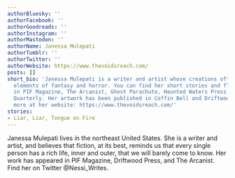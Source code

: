 ```yaml
---
authorBluesky: ''
authorFacebook: ''
authorGoodreads: ''
authorInstagram: ''
authorMastodon: ''
authorName: Janessa Mulepati
authorTumblr: ''
authorTwitter: ''
authorWebsite: https://www.thevoidsreach.com/
posts: []
short_bio: 'Janessa Mulepati is a writer and artist whose creations often include
  elements of fantasy and horror. You can find her short stories and flash fiction
  in PIF Magazine, The Arcanist, Ghost Parachute, Haunted Waters Press, and Luna Station
  Quarterly. Her artwork has been published in Coffin Bell and Driftwood Press. Learn
  more at her website: https://www.thevoidsreach.com/'
stories:
- Liar, Liar, Tongue on Fire
---
```


Janessa Mulepati lives in the northeast United States. She is a writer and artist, and believes that fiction, at its best, reminds us that every single person has a rich life, inner and outer, that we will barely come to know. Her work has appeared in PIF Magazine, Driftwood Press, and The Arcanist. Find her on Twitter @Nessi_Writes.